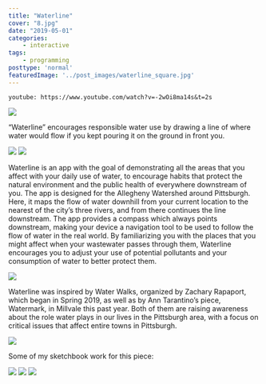 ```yaml
---
title: "Waterline"
cover: "8.jpg"
date: "2019-05-01"
categories:
    - interactive
tags:
    - programming
posttype: 'normal'
featuredImage: '../post_images/waterline_square.jpg'
---
```


`youtube: https://www.youtube.com/watch?v=-2wOi8ma14s&t=2s`

<img src="../post_images/waterline/waterline_iphone_mockup.jpg">

“Waterline” encourages responsible water use by drawing a line of where water would flow if you kept pouring it on the ground in front you.

<img src="../post_images/waterline/waterline_sample2.png">
<img src="../post_images/waterline/waterline_sample3.png">

Waterline is an app with the goal of demonstrating all the areas that you affect with your daily use of water, to encourage habits that protect the natural environment and the public health of everywhere downstream of you. The app is designed for the Allegheny Watershed around Pittsburgh. Here, it maps the flow of water downhill from your current location to the nearest of the city’s three rivers, and from there continues the line downstream. The app provides a compass which always points downstream, making your device a navigation tool to be used to follow the flow of water in the real world. By familiarizing you with the places that you might affect when your wastewater passes through them, Waterline encourages you to adjust your use of potential pollutants and your consumption of water to better protect them.

<img src="../post_images/waterline/waterline_sample4.png">

Waterline was inspired by Water Walks, organized by Zachary Rapaport, which began in Spring 2019, as well as by Ann Tarantino’s piece, Watermark, in Millvale this past year. Both of them are raising awareness about the role water plays in our lives in the Pittsburgh area, with a focus on critical issues that affect entire towns in Pittsburgh.

<img src="../post_images/waterline/watermark_girl_on_bike.jpeg">

Some of my sketchbook work for this piece:

<img src="../post_images/waterline/waterline_research.png">
<img src="../post_images/waterline/waterline_sketch1.png">
<img src="../post_images/waterline/waterline_sketch2.png">

